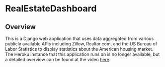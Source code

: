 # RealEstateDashboard

## Overview
This is a Django web application that uses data aggregated from various publicly available APIs including Zillow, Realtor.com, and the US Bureau of Labor Statistics to display statistics about the American housing market. The Heroku instance that this application runs on is no longer available, but a detailed overview can be found at the video [here](https://drive.google.com/file/d/1a7RIozFy7AlreIEVp1acSZqgZoruFpVu/view?usp=sharing).
